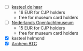 - [ ] [kasteel de haar](https://www.kasteeldehaar.nl/)
	- 16 EUR for CJP holders
	- free for museum card holders
- [ ] [Nederlands Openluchtmuseum](https://www.openluchtmuseum.nl/)
	- 15 EUR for CJP holders
	- free for museum card holders
- [x] kasteel helmond 
- [x] [Arnhem BTC](Arnhem%20BTC.md)